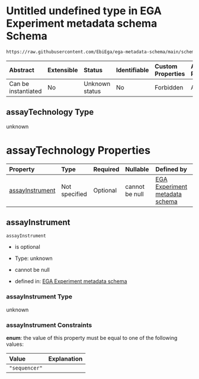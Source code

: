# Untitled undefined type in EGA Experiment metadata schema Schema

```txt
https://raw.githubusercontent.com/EbiEga/ega-metadata-schema/main/schemas/EGA.experiment.json#/oneOf/0/properties/assayTechnology
```



| Abstract            | Extensible | Status         | Identifiable | Custom Properties | Additional Properties | Access Restrictions | Defined In                                                                           |
| :------------------ | :--------- | :------------- | :----------- | :---------------- | :-------------------- | :------------------ | :----------------------------------------------------------------------------------- |
| Can be instantiated | No         | Unknown status | No           | Forbidden         | Allowed               | none                | [EGA.experiment.json\*](../../../schemas/EGA.experiment.json "open original schema") |

## assayTechnology Type

unknown

# assayTechnology Properties

| Property                            | Type          | Required | Nullable       | Defined by                                                                                                                                                                                                                                                                                                                                    |
| :---------------------------------- | :------------ | :------- | :------------- | :-------------------------------------------------------------------------------------------------------------------------------------------------------------------------------------------------------------------------------------------------------------------------------------------------------------------------------------------- |
| [assayInstrument](#assayinstrument) | Not specified | Optional | cannot be null | [EGA Experiment metadata schema](ega-1-oneof-if-the-assay-technology-is-a-sequencer-the-experiment-type-has-to-match-properties-assaytechnology-properties-assayinstrument.md "https://raw.githubusercontent.com/EbiEga/ega-metadata-schema/main/schemas/EGA.experiment.json#/oneOf/0/properties/assayTechnology/properties/assayInstrument") |

## assayInstrument



`assayInstrument`

* is optional

* Type: unknown

* cannot be null

* defined in: [EGA Experiment metadata schema](ega-1-oneof-if-the-assay-technology-is-a-sequencer-the-experiment-type-has-to-match-properties-assaytechnology-properties-assayinstrument.md "https://raw.githubusercontent.com/EbiEga/ega-metadata-schema/main/schemas/EGA.experiment.json#/oneOf/0/properties/assayTechnology/properties/assayInstrument")

### assayInstrument Type

unknown

### assayInstrument Constraints

**enum**: the value of this property must be equal to one of the following values:

| Value         | Explanation |
| :------------ | :---------- |
| `"sequencer"` |             |
